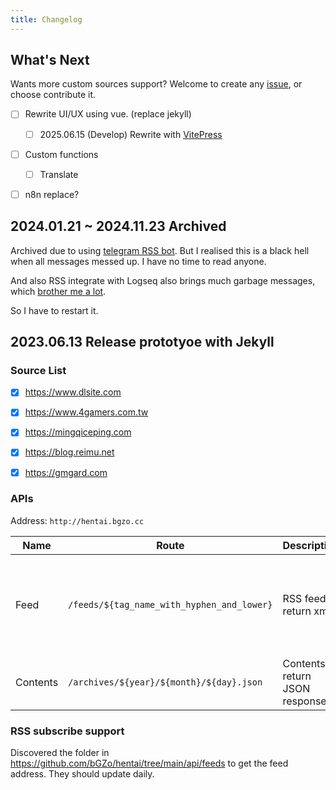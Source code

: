 ```yaml
---
title: Changelog
---
```


## What's Next

Wants more custom sources support? Welcome to create any [issue](https://github.com/bGZo/hentai/issues/new), or choose contribute it.

- [ ] Rewrite UI/UX using vue. (replace jekyll)
  - [ ] 2025.06.15 (Develop) Rewrite with [VitePress](https://github.com/vuejs/vitepress)
- [ ] Custom functions
  - [ ] Translate 
- [ ] n8n replace?


## 2024.01.21 ~ 2024.11.23 Archived

Archived due to using [telegram RSS bot](https://github.com/Rongronggg9/RSS-to-Telegram-Bot). But I realised this is a black hell when all messages messed up. I have no time to read anyone.

And also RSS integrate with Logseq also brings much garbage messages, which [brother me a lot](https://bgzo.github.io/vault/weekly/1218-giving-up-logseq).

So I have to restart it.

## 2023.06.13 Release prototyoe with Jekyll 


### Source List

- [x] https://www.dlsite.com
- [x] https://www.4gamers.com.tw
- [x] https://mingqiceping.com
- [x] https://blog.reimu.net
- [x] https://gmgard.com


### APIs 

Address: `http://hentai.bgzo.cc`

| Name | Route | Description | Method | Note |
|-------|------|------|------|------|
| Feed  | `/feeds/${tag_name_with_hyphen_and_lower}` | RSS feed, return xml | `GET` | `${tag_name_with_slash_and_lower}` is the url string handle by `lower()` and hyphen(`-`). <br/>For example, we have a `DLsite Game Ranking.xml` file in server, then the correct full url address will be `http://hentai.bgzo.cc/feeds/alsite-game-ranking.xml`; |
| Contents | `/archives/${year}/${month}/${day}.json` | Contents, return JSON response | `GET` | **NOTE**: The timezone of response is GMT, format it whatever you want |


### RSS subscribe support

Discovered the folder in https://github.com/bGZo/hentai/tree/main/api/feeds to get the feed address. They should update daily.
